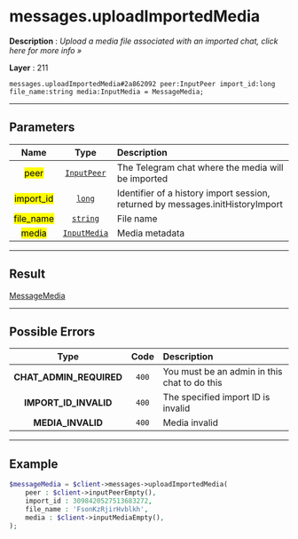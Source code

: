 # messages.uploadImportedMedia

**Description** : *Upload a media file associated with an imported chat, click here for more info »*

**Layer** : 211

```tl
messages.uploadImportedMedia#2a862092 peer:InputPeer import_id:long file_name:string media:InputMedia = MessageMedia;
```

---

## Parameters

| Name | Type | Description |
| :---: | :---: | :--- |
| <mark>peer</mark> | [`InputPeer`](type/InputPeer) | The Telegram chat where the media will be imported |
| <mark>import_id</mark> | [`long`](type/long) | Identifier of a history import session, returned by messages.initHistoryImport |
| <mark>file_name</mark> | [`string`](type/string) | File name |
| <mark>media</mark> | [`InputMedia`](type/InputMedia) | Media metadata |

---

## Result

[MessageMedia](type/MessageMedia)

---

## Possible Errors

| Type | Code | Description |
| :---: | :---: | :--- |
| **CHAT_ADMIN_REQUIRED** | `400` | You must be an admin in this chat to do this |
| **IMPORT_ID_INVALID** | `400` | The specified import ID is invalid |
| **MEDIA_INVALID** | `400` | Media invalid |

---

## Example

```php
$messageMedia = $client->messages->uploadImportedMedia(
	peer : $client->inputPeerEmpty(),
	import_id : 3098420527513683272,
	file_name : 'FsonKzRjirHvblkh',
	media : $client->inputMediaEmpty(),
);
```